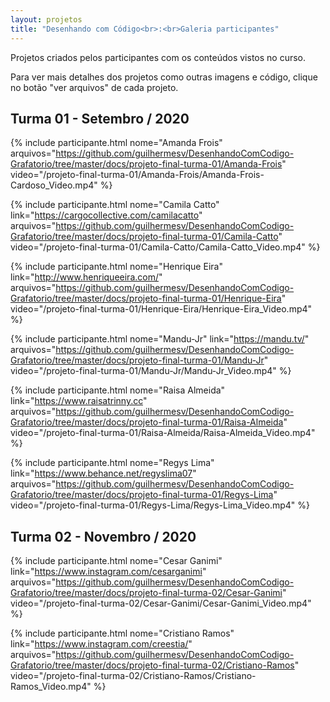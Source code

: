 ```yaml
---
layout: projetos
title: "Desenhando com Código<br>:<br>Galeria participantes"
---
```


Projetos criados pelos participantes com os conteúdos vistos no curso. 

Para ver mais detalhes dos projetos como outras imagens e código, clique no botão "ver arquivos" de cada projeto. 


## Turma 01 - Setembro / 2020 

<div class="galeria-participantes">

  {% include participante.html 
   nome="Amanda Frois" 
   arquivos="https://github.com/guilhermesv/DesenhandoComCodigo-Grafatorio/tree/master/docs/projeto-final-turma-01/Amanda-Frois"
   video="/projeto-final-turma-01/Amanda-Frois/Amanda-Frois-Cardoso_Video.mp4"
   %}

  {% include participante.html 
  nome="Camila Catto" 
  link="https://cargocollective.com/camilacatto" 
  arquivos="https://github.com/guilhermesv/DesenhandoComCodigo-Grafatorio/tree/master/docs/projeto-final-turma-01/Camila-Catto"
  video="/projeto-final-turma-01/Camila-Catto/Camila-Catto_Video.mp4"
  %}

  {% include participante.html 
  nome="Henrique Eira" 
  link="http://www.henriqueeira.com/" 
  arquivos="https://github.com/guilhermesv/DesenhandoComCodigo-Grafatorio/tree/master/docs/projeto-final-turma-01/Henrique-Eira"
  video="/projeto-final-turma-01/Henrique-Eira/Henrique-Eira_Video.mp4"
  %}

  {% include participante.html 
  nome="Mandu-Jr" 
  link="https://mandu.tv/" 
  arquivos="https://github.com/guilhermesv/DesenhandoComCodigo-Grafatorio/tree/master/docs/projeto-final-turma-01/Mandu-Jr"
  video="/projeto-final-turma-01/Mandu-Jr/Mandu-Jr_Video.mp4"
  %}

  {% include participante.html 
  nome="Raisa Almeida" 
  link="https://www.raisatrinny.cc" 
  arquivos="https://github.com/guilhermesv/DesenhandoComCodigo-Grafatorio/tree/master/docs/projeto-final-turma-01/Raisa-Almeida"
  video="/projeto-final-turma-01/Raisa-Almeida/Raisa-Almeida_Video.mp4"
  %}

  {% include participante.html 
  nome="Regys Lima" 
  link="https://www.behance.net/regyslima07" 
  arquivos="https://github.com/guilhermesv/DesenhandoComCodigo-Grafatorio/tree/master/docs/projeto-final-turma-01/Regys-Lima"
  video="/projeto-final-turma-01/Regys-Lima/Regys-Lima_Video.mp4"
  %}

</div>

## Turma 02 - Novembro / 2020 

<div class="galeria-participantes">

  {% include participante.html 
   nome="Cesar Ganimi"
   link="https://www.instagram.com/cesarganimi" 
   arquivos="https://github.com/guilhermesv/DesenhandoComCodigo-Grafatorio/tree/master/docs/projeto-final-turma-02/Cesar-Ganimi"
   video="/projeto-final-turma-02/Cesar-Ganimi/Cesar-Ganimi_Video.mp4"
   %}

  {% include participante.html 
   nome="Cristiano Ramos"
   link="https://www.instagram.com/creestia/" 
   arquivos="https://github.com/guilhermesv/DesenhandoComCodigo-Grafatorio/tree/master/docs/projeto-final-turma-02/Cristiano-Ramos"
   video="/projeto-final-turma-02/Cristiano-Ramos/Cristiano-Ramos_Video.mp4"
   %}

</div>